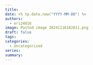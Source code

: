 ```yaml
---
title: 
date: <% tp.date.now("YYYY-MM-DD") %>
authors:
  - eri24816
image: Pasted image 20241116182611.png
draft: false
tags: 
categories:
  - Uncategorized
series: 
summary:
---
```


